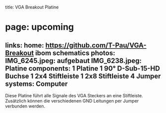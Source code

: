 title: VGA Breakout Platine
# page: upcoming
links:
    home: https://github.com/T-Pau/VGA-Breakout
    ibom
    schematics
photos:
    IMG_6245.jpeg: aufgebaut
    IMG_6238.jpeg: Platine
components:
    1 Platine
    1 90° D-Sub-15-HD Buchse
    1 2x4 Stiftleiste
    1 2x8 Stiftleiste
    4 Jumper
systems:
    Computer
---
Diese Platine führt alle Signale des VGA Steckers an eine Stiftleiste. Zusätzlich können die verschiedenen GND Leitungen per Jumper verbunden werden.
